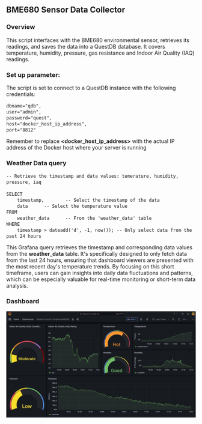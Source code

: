 ## BME680 Sensor Data Collector

### Overview

This script interfaces with the BME680 environmental sensor, retrieves its readings, and saves the data into a QuestDB database. It covers temperature, humidity, pressure, gas resistance and Indoor Air Quality (IAQ) readings.

###  Set up parameter:

The script is set to connect to a QuestDB instance with the following credentials:

```
dbname="qdb",
user="admin",
password="quest",
host="docker_host_ip_address",
port="8812"
```

Remember to replace **<docker_host_ip_address>** with the actual IP address of the Docker host where your server is running

### Weather Data query

```
-- Retrieve the timestamp and data values: temerature, humidity, pressure, iaq

SELECT
    timestamp,        -- Select the timestamp of the data
    data      -- Select the temperature value
FROM  
    weather_data      -- From the 'weather_data' table
WHERE 
    timestamp > dateadd('d', -1, now()); -- Only select data from the past 24 hours

```

This Grafana query retrieves the timestamp and corresponding data values from the **weather_data** table. It's specifically designed to only fetch data from the last 24 hours, ensuring that dashboard viewers are presented with the most recent day's temperature trends. By focusing on this short timeframe, users can gain insights into daily data fluctuations and patterns, which can be especially valuable for real-time monitoring or short-term data analysis.

### Dashboard



![Weather Station Dashboard](./weather_station_bme680.png)

